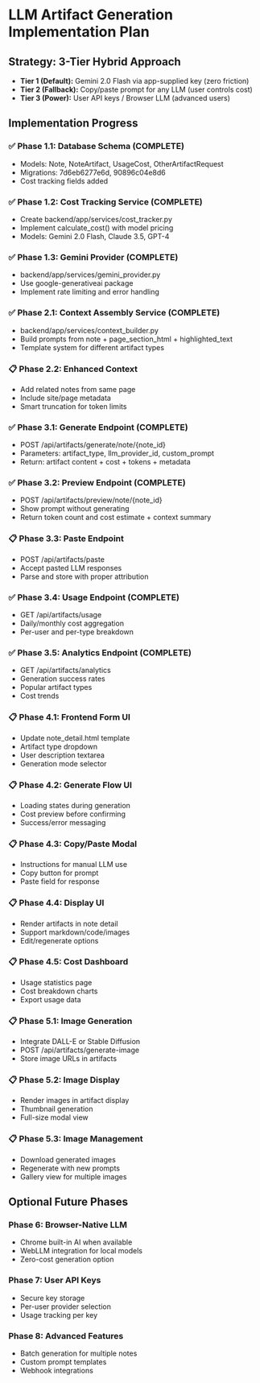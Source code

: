# LLM Artifact Generation Implementation Plan

## Strategy: 3-Tier Hybrid Approach
- **Tier 1 (Default):** Gemini 2.0 Flash via app-supplied key (zero friction)
- **Tier 2 (Fallback):** Copy/paste prompt for any LLM (user controls cost)
- **Tier 3 (Power):** User API keys / Browser LLM (advanced users)

## Implementation Progress

### ✅ Phase 1.1: Database Schema (COMPLETE)
- Models: Note, NoteArtifact, UsageCost, OtherArtifactRequest
- Migrations: 7d6eb6277e6d, 90896c04e8d6
- Cost tracking fields added

### ✅ Phase 1.2: Cost Tracking Service (COMPLETE)
- Create backend/app/services/cost_tracker.py
- Implement calculate_cost() with model pricing
- Models: Gemini 2.0 Flash, Claude 3.5, GPT-4

### ✅ Phase 1.3: Gemini Provider (COMPLETE)
- backend/app/services/gemini_provider.py
- Use google-generativeai package
- Implement rate limiting and error handling

### ✅ Phase 2.1: Context Assembly Service (COMPLETE)
- backend/app/services/context_builder.py
- Build prompts from note + page_section_html + highlighted_text
- Template system for different artifact types

### 📋 Phase 2.2: Enhanced Context
- Add related notes from same page
- Include site/page metadata
- Smart truncation for token limits

### ✅ Phase 3.1: Generate Endpoint (COMPLETE)
- POST /api/artifacts/generate/note/{note_id}
- Parameters: artifact_type, llm_provider_id, custom_prompt
- Return: artifact content + cost + tokens + metadata

### ✅ Phase 3.2: Preview Endpoint (COMPLETE)
- POST /api/artifacts/preview/note/{note_id}
- Show prompt without generating
- Return token count and cost estimate + context summary

### 📋 Phase 3.3: Paste Endpoint
- POST /api/artifacts/paste
- Accept pasted LLM responses
- Parse and store with proper attribution

### ✅ Phase 3.4: Usage Endpoint (COMPLETE)
- GET /api/artifacts/usage
- Daily/monthly cost aggregation
- Per-user and per-type breakdown

### ✅ Phase 3.5: Analytics Endpoint (COMPLETE)
- GET /api/artifacts/analytics
- Generation success rates
- Popular artifact types
- Cost trends

### 📋 Phase 4.1: Frontend Form UI
- Update note_detail.html template
- Artifact type dropdown
- User description textarea
- Generation mode selector

### 📋 Phase 4.2: Generate Flow UI
- Loading states during generation
- Cost preview before confirming
- Success/error messaging

### 📋 Phase 4.3: Copy/Paste Modal
- Instructions for manual LLM use
- Copy button for prompt
- Paste field for response

### 📋 Phase 4.4: Display UI
- Render artifacts in note detail
- Support markdown/code/images
- Edit/regenerate options

### 📋 Phase 4.5: Cost Dashboard
- Usage statistics page
- Cost breakdown charts
- Export usage data

### 📋 Phase 5.1: Image Generation
- Integrate DALL-E or Stable Diffusion
- POST /api/artifacts/generate-image
- Store image URLs in artifacts

### 📋 Phase 5.2: Image Display
- Render images in artifact display
- Thumbnail generation
- Full-size modal view

### 📋 Phase 5.3: Image Management
- Download generated images
- Regenerate with new prompts
- Gallery view for multiple images

## Optional Future Phases

### Phase 6: Browser-Native LLM
- Chrome built-in AI when available
- WebLLM integration for local models
- Zero-cost generation option

### Phase 7: User API Keys
- Secure key storage
- Per-user provider selection
- Usage tracking per key

### Phase 8: Advanced Features
- Batch generation for multiple notes
- Custom prompt templates
- Webhook integrations
